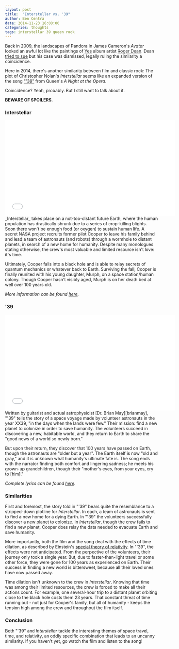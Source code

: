 ```yaml
---
layout: post
title:  "Interstellar vs. '39"
author: Ben Centra
date: 2014-11-23 16:00:00
categories: thoughts
tags: interstellar 39 queen rock
---
```


Back in 2009, the landscapes of Pandora in James Cameron's _Avatar_ looked an awful lot like the paintings of [Yes][yes] album artist [Roger Dean][rogerdean]. Dean [tried to sue][avatardean] but his case was dismissed, legally ruling the similarity a coincidence. 

Here in 2014, there's another similarity between film and classic rock: The plot of Christopher Nolan's _Interstellar_ seems like an expanded version of the song ["'39"][39] from Queen's _A Night at the Opera_. 

Coincidence? Yeah, probably. But I still want to talk about it.

__BEWARE OF SPOILERS.__

### Interstellar

<iframe width="560" height="315" src="//www.youtube.com/embed/2LqzF5WauAw" frameborder="0" allowfullscreen></iframe>

<br>
_Interstellar_ takes place on a not-too-distant future Earth, where the human population has drastically shrunk due to a series of crop-killing blights. Soon there won't be enough food (or oxygen) to sustain human life. A secret NASA project recruits former pilot Cooper to leave his family behind and lead a team of astronauts (and robots) through a wormhole to distant planets, in search of a new home for humanity. Despite many monologues stating otherwise, the crew's most valuable and limited resource isn't love: it's time. 

Ultimately, Cooper falls into a black hole and is able to relay secrets of quantum mechanics or whatever back to Earth. Surviving the fall, Cooper is finally reunited with his young daughter, Murph, on a space station/human colony. Though Cooper hasn't visibly aged, Murph is on her death bed at well over 100 years old.

_More information can be found [here][interstellar]._

### '39

<iframe width="560" height="315" src="//www.youtube.com/embed/kE8kGMfXaFU" frameborder="0" allowfullscreen></iframe>

<br>
Written by guitarist and actual astrophysicist [Dr. Brian May][brianmay], "'39" tells the story of a space voyage made by volunteer astronauts in the year XX39, "in the days when the lands were few." Their mission: find a new planet to colonize in order to save humanity. The volunteers succeed in discovering a new, habitable world, and they return to Earth to share the "good news of a world so newly born."

But upon their return, they discover that 100 years have passed on Earth, though the astronauts are "older but a year". The Earth itself is now "old and gray," and it is unknown what humanity's ultimate fate is. The song ends with the narrator finding both comfort and lingering sadness; he meets his grown-up grandchildren, though their "mother's eyes, from your eyes, cry to [him]."

_Complete lyrics can be found [here][lyrics]._

### Similarities

First and foremost, the story told in "'39" bears quite the resemblance to a stripped-down plotline for _Interstellar_. In each, a team of astronauts is sent to find a new home for a dying Earth. In "'39" the volunteers successfully discover a new planet to colonize. In _Interstellar_, though the crew fails to find a new planet, Cooper does relay the data needed to evacuate Earth and save humanity.

More importantly, both the film and the song deal with the effects of time dilation, as described by Einstein's [special theory of relativity][relativity]. In "'39", the effects were not anticipated. From the perpective of the volunteers, their journey only took a single year. But, due to faster-than-light travel or some other force, they were gone for 100 years as experienced on Earth. Their success in finding a new world is bittersweet, because all their loved ones have now passed away.

Time dilation isn't unknown to the crew in _Interstellar_. Knowing that time was among their limited resources, the crew is forced to make all their actions count. For example, one several-hour trip to a distant planet orbiting close to the black hole costs them 23 years. That constant threat of time running out - not just for Cooper's family, but all of humanity - keeps the tension high among the crew and throughout the film itself. 

### Conclusion

Both "'39" and _Interstellar_ tackle the interesting themes of space travel, time, and relativity, an oddly specific combination that leads to an uncanny similarity. If you haven't yet, go watch the film and listen to the song!

[yes]: http://en.wikipedia.org/wiki/Yes_%28band%29
[rogerdean]: http://www.rogerdean.com/paintings/
[avatardean]: http://ultimateclassicrock.com/roger-dean-lawsuit/
[interstellar]: http://en.wikipedia.org/wiki/Interstellar_%28film%29
[brianmay]: http://en.wikipedia.org/wiki/Brian_May
[lyrics]: http://www.azlyrics.com/lyrics/queen/39.html
[39]: http://en.wikipedia.org/wiki/A_Night_at_the_Opera_%28Queen_album%29#.22.2739.22
[relativity]: http://en.wikipedia.org/wiki/Special_relativity
